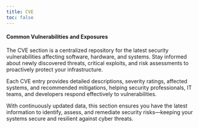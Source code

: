 ```yaml
---
title: CVE 
toc: false
---
```


#### Common Vulnerabilities and Exposures
The CVE section is a centralized repository for the latest security vulnerabilities affecting software, hardware, and systems. Stay informed about newly discovered threats, critical exploits, and risk assessments to proactively protect your infrastructure.

Each CVE entry provides detailed descriptions, severity ratings, affected systems, and recommended mitigations, helping security professionals, IT teams, and developers respond effectively to vulnerabilities.

With continuously updated data, this section ensures you have the latest information to identify, assess, and remediate security risks—keeping your systems secure and resilient against cyber threats.